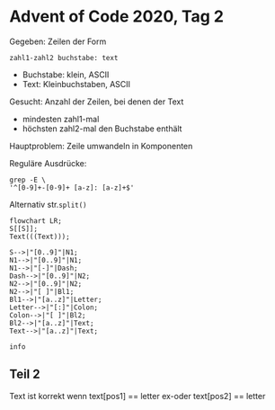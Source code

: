 # Advent of Code 2020, Tag 2

Gegeben: Zeilen der Form

~~~
zahl1-zahl2 buchstabe: text
~~~

- Buchstabe: klein, ASCII
- Text: Kleinbuchstaben, ASCII

Gesucht: Anzahl der Zeilen, bei denen der Text
- mindesten zahl1-mal
- höchsten zahl2-mal
den Buchstabe enthält

Hauptproblem: Zeile umwandeln in Komponenten

Reguläre Ausdrücke:
~~~
grep -E \
'^[0-9]+-[0-9]+ [a-z]: [a-z]+$'
~~~

Alternativ str.`split()`

~~~mermaid
flowchart LR;
S[[S]];
Text(((Text)));

S-->|"[0..9]"|N1;
N1-->|"[0..9]"|N1;
N1-->|"[-]"|Dash;
Dash-->|"[0..9]"|N2;
N2-->|"[0..9]"|N2;
N2-->|"[ ]"|Bl1;
Bl1-->|"[a..z]"|Letter;
Letter-->|"[:]"|Colon;
Colon-->|"[ ]"|Bl2;
Bl2-->|"[a..z]"|Text;
Text-->|"[a..z]"|Text;
~~~

~~~mermaid
info
~~~

## Teil 2

Text ist korrekt wenn text[pos1] == letter ex-oder text[pos2] == letter
